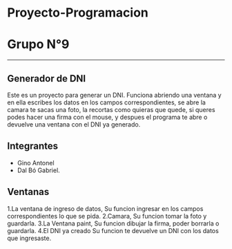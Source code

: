 # Proyecto-Programacion
# Grupo N°9
***
## Generador de DNI 
  Este es un proyecto para generar un DNI. Funciona abriendo una ventana y en ella escribes los datos en los campos correspondientes, se abre la camara te sacas una foto, la recortas como quieras que quede, si queres podes hacer una firma con el mouse, y despues el programa te abre o devuelve una ventana con el DNI ya generado.

## Integrantes
- Gino Antonel 
- Dal Bó Gabriel.

## Ventanas
1.La ventana de ingreso de datos, Su funcion ingresar en los campos correspondientes lo que se pida. 
2.Camara, Su funcion tomar la foto y guardarla.
3.La Ventana paint, Su funcion dibujar la firma, poder borrarla o guardarla.
4.El DNI ya creado Su funcion te devuelve un DNI con los datos que ingresaste.




